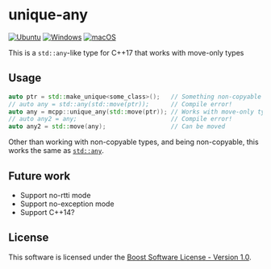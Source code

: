 # unique-any

[![Ubuntu](https://github.com/mika-fischer/mcpp-unique-any/actions/workflows/ubuntu.yml/badge.svg)](https://github.com/mika-fischer/mcpp-unique-any/actions/workflows/ubuntu.yml)
[![Windows](https://github.com/mika-fischer/mcpp-unique-any/actions/workflows/windows.yml/badge.svg)](https://github.com/mika-fischer/mcpp-unique-any/actions/workflows/windows.yml)
[![macOS](https://github.com/mika-fischer/mcpp-unique-any/actions/workflows/macos.yml/badge.svg)](https://github.com/mika-fischer/mcpp-unique-any/actions/workflows/macos.yml)

This is a `std::any`-like type for C++17 that works with move-only types

## Usage
```cpp
auto ptr = std::make_unique<some_class>();   // Something non-copyable
// auto any = std::any(std::move(ptr));      // Compile error!
auto any = mcpp::unique_any(std::move(ptr)); // Works with move-only types
// auto any2 = any;                          // Compile error!
auto any2 = std::move(any);                  // Can be moved
```

Other than working with non-copyable types, and being non-copyable, this works the same as [`std::any`](https://en.cppreference.com/w/cpp/utility/any).


## Future work
- Support no-rtti mode
- Support no-exception mode
- Support C++14?

## License
This software is licensed under the [Boost Software License - Version 1.0](https://www.boost.org/LICENSE_1_0.txt).